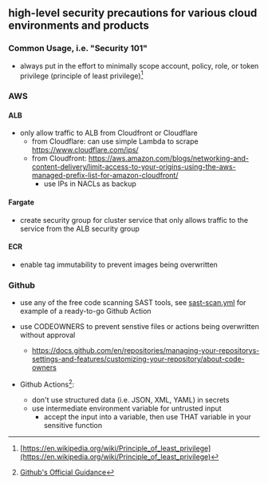 ## high-level security precautions for various cloud environments and products

### Common Usage, i.e. "Security 101"
- always put in the effort to minimally scope account, policy, role, or token privilege (principle of least privilege)[^1]

### AWS

#### ALB
- only allow traffic to ALB from Cloudfront or Cloudflare
  - from Cloudflare: can use simple Lambda to scrape https://www.cloudflare.com/ips/
  - from Cloudfront: https://aws.amazon.com/blogs/networking-and-content-delivery/limit-access-to-your-origins-using-the-aws-managed-prefix-list-for-amazon-cloudfront/
    - use IPs in NACLs as backup

#### Fargate 
- create security group for cluster service that only allows traffic to the service from the ALB security group

#### ECR
- enable tag immutability to prevent images being overwritten


### Github   

- use any of the free code scanning SAST tools, see [sast-scan.yml](https://github.com/x86txt/tipsntricks/blob/5d8a801a86b7777b6406e073e228a841cd0e3af2/samples/sast-scan.yml) for example of a ready-to-go Github Action
- use CODEOWNERS to prevent senstive files or actions being overwritten without approval  
  - https://docs.github.com/en/repositories/managing-your-repositorys-settings-and-features/customizing-your-repository/about-code-owners  

- Github Actions[^2]:  
  - don't use structured data (i.e. JSON, XML, YAML) in secrets
  - use intermediate environment variable for untrusted input
    - accept the input into a variable, then use THAT variable in your sensitive function

[^1]: [https://en.wikipedia.org/wiki/Principle_of_least_privilege](https://en.wikipedia.org/wiki/Principle_of_least_privilege)  
[^2]: [Github's Official Guidance](https://docs.github.com/en/actions/security-guides/security-hardening-for-github-actions)
